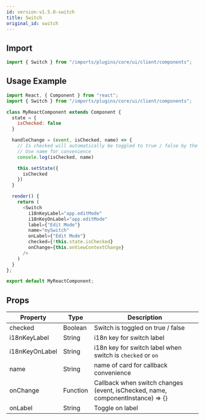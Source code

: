 ```yaml
---
id: version-v1.5.0-switch
title: Switch
original_id: switch
---
```

    
## Import

```javascript
import { Switch } from "/imports/plugins/core/ui/client/components";
```

## Usage Example

```javascript
import React, { Component } from "react";
import { Switch } from "/imports/plugins/core/ui/client/components";

class MyReactComponent extends Component {
  state = {
    isChecked: false
  }

  handleChange = (event, isChecked, name) => {
    // Is checked will automatically be toggled to true / false by the switch
    // Use name for convenience
    console.log(isChecked, name)

    this.setState({
      isChecked
    })
  }

  render() {
    return (
      <Switch
        i18nKeyLabel="app.editMode"
        i18nKeyOnLabel="app.editMode"
        label={"Edit Mode"}
        name="mySwitch"
        onLabel={"Edit Mode"}
        checked={!this.state.isChecked}
        onChange={this.onViewContextChange}
      />
    )
  }
};

export default MyReactComponent;
```

## Props

| Property       | Type     | Description                                                                             |
| -------------- | -------- | --------------------------------------------------------------------------------------- |
| checked        | Boolean  | Switch is toggled on true / false                                                       |
| i18nKeyLabel   | String   | i18n key for switch label                                                               |
| i18nKeyOnLabel | String   | i18n key for switch label when switch is `checked` or `on`                              |
| name           | String   | name of card for callback convenience                                                   |
| onChange       | Function | Callback when switch changes<br>(event, isChecked, name, componentInstance) => {} |
| onLabel        | String   | Toggle on label                                                                         |
